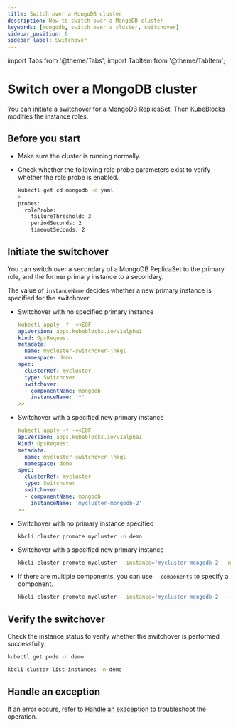 ```yaml
---
title: Switch over a MongoDB cluster
description: How to switch over a MongoDB cluster
keywords: [mongodb, switch over a cluster, switchover]
sidebar_position: 6
sidebar_label: Switchover
---
```


import Tabs from '@theme/Tabs';
import TabItem from '@theme/TabItem';

# Switch over a MongoDB cluster

You can initiate a switchover for a MongoDB ReplicaSet. Then KubeBlocks modifies the instance roles.

## Before you start

* Make sure the cluster is running normally.
* Check whether the following role probe parameters exist to verify whether the role probe is enabled.

   ```bash
   kubectl get cd mongodb -o yaml
   >
   probes:
     roleProbe:
       failureThreshold: 3
       periodSeconds: 2
       timeoutSeconds: 2
   ```

## Initiate the switchover

You can switch over a secondary of a MongoDB ReplicaSet to the primary role, and the former primary instance to a secondary.

<Tabs>

<TabItem value="kubectl" label="kubectl" default>

The value of `instanceName` decides whether a new primary instance is specified for the switchover.

* Switchover with no specified primary instance

  ```yaml
  kubectl apply -f -<<EOF
  apiVersion: apps.kubeblocks.io/v1alpha1
  kind: OpsRequest
  metadata:
    name: mycluster-switchover-jhkgl
    namespace: demo
  spec:
    clusterRef: mycluster
    type: Switchover
    switchover:
    - componentName: mongodb
      instanceName: '*'
  >>
  ```

* Switchover with a specified new primary instance

  ```yaml
  kubectl apply -f -<<EOF
  apiVersion: apps.kubeblocks.io/v1alpha1
  kind: OpsRequest
  metadata:
    name: mycluster-switchover-jhkgl
    namespace: demo
  spec:
    clusterRef: mycluster
    type: Switchover
    switchover:
    - componentName: mongodb
      instanceName: 'mycluster-mongodb-2'
  >>
  ```

</TabItem>

<TabItem value="kbcli" label="kbcli">

* Switchover with no primary instance specified

    ```bash
    kbcli cluster promote mycluster -n demo
    ```

* Switchover with a specified new primary instance

    ```bash
    kbcli cluster promote mycluster --instance='mycluster-mongodb-2' -n demo
    ```

* If there are multiple components, you can use `--components` to specify a component.

    ```bash
    kbcli cluster promote mycluster --instance='mycluster-mongodb-2' --components='mongodb' -n demo
    ```

</TabItem>

</Tabs>

## Verify the switchover

Check the instance status to verify whether the switchover is performed successfully.

<Tabs>

<TabItem value="kubectl" label="kubectl" default>

```bash
kubectl get pods -n demo
```

</TabItem>

<TabItem value="kbcli" label="kbcli">

```bash
kbcli cluster list-instances -n demo
```

</TabItem>

</Tabs>

## Handle an exception

If an error occurs, refer to [Handle an exaception](./../../handle-an-exception/handle-a-cluster-exception.md) to troubleshoot the operation.
